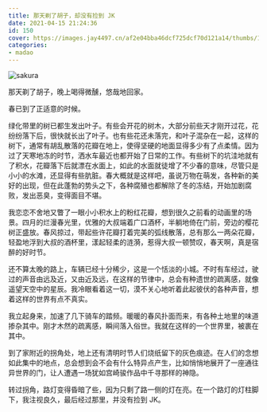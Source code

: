 ```yaml
---
title: 那天剃了胡子，却没有捡到 JK
date: 2021-04-15 21:24:36
id: 150
cover: https://images.jay4497.cn/af2e04bba46dcf725dcf70d121a14/thumbs/161849290260783de6b116a4204.jpg
categories:
- madao
---
```


![sakura](https://images.jay4497.cn/af2e04bba46dcf725dcf70d121a14/original/161849290260783de6b116a4204.jpg)

那天剃了胡子，晚上喝得微醺，悠哉地回家。

春已到了正适意的时候。

绿化带里的树已都生发出叶子。有些会开花的树木，大部分前些天才刚开过花，花纷纷落下后，很快就长出了叶子。也有些花还未落完，和叶子混杂在一起，这样的树下，通常有胡乱散落的花瓣在地上，使得坚硬的地面显得多少有了点柔情。因为过了天寒地冻的时节，洒水车最近也都开始了日常的工作。有些树下的坑洼地就有了积水，花瓣落下后就漂在水面上，如此的水面就徒增了不少春的意味，尽管只是小小的水滩，还显得有些肮脏。春大概就是这样吧，虽说万物在萌发，各种新的美好的出现，但在此蓬勃的势头之下，各种腐殖也都解除了冬的冻结，开始加剧腐败，发出恶臭，变得面目不堪。

我恋恋不舍地又瞥了一眼小小积水上的粉红花瓣，想到很久之前看的动画里的场景。四月的烂漫春光里，优雅的大叔端着广口酒杯，半躺地倚在门前，旁边的樱花树正盛放。春风掠过，带起些许花瓣打着完美的弧线散落，总有那么一两朵花瓣，轻盈地浮到大叔的酒杯里，漾起轻柔的涟漪，惹得大叔一顿赞叹，春天啊，真是宿醉的好时节。

还不算太晚的路上，车辆已经十分稀少，这是一个恬淡的小城。不时有车经过，驶过的声音由远及近，又由近及远，在这样的节律中，总会有种遗世的疏离感，就像遥望天空中的星辰。我冷眼看着这一切，漠不关心地听着此起彼伏的各种声音，想着这样的世界有点不真实。

我立起身来，加速了几下骑车的踏频。暖暖的春风扑面而来，有各种土地里的味道掺杂其中。刚才木然的疏离感，瞬间落入俗世。我就在这样的一个世界里，被裹在其中。

到了家附近的拐角处，地上还有清明时节人们烧纸留下的灰色痕迹。在人们的念想如此集中的地点，总会想到会不会有什么特异点产生，比如悄悄地展开了一座通往异世界的门，让人遭遇一场犹如宫崎骏作品中千寻那样的神隐。

转过拐角，路灯变得昏暗了些，因为只剩了路一侧的灯在亮。在一个路灯的灯柱脚下，我注视良久，最后经过那里，并没有捡到 JK。
